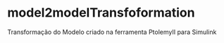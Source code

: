 # model2modelTransfoformation
 Transformação do Modelo criado na ferramenta PtolemyII para Simulink
